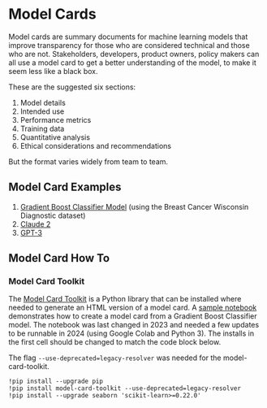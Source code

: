 # Model Cards

Model cards are summary documents for machine learning models that improve transparency for those who are considered technical and those who are not.  Stakeholders, developers, product owners, policy makers can all use a model card to get a better understanding of the model, to make it seem less like a black box.  

These are the suggested six sections:
1. Model details
1. Intended use
1. Performance metrics
1. Training data
1. Quantitative analysis
1. Ethical considerations and recommendations

But the format varies widely from team to team.  

## Model Card Examples 
1. [Gradient Boost Classifier Model](/model-cards/examples/model-card-breast-cancer-wisconsin-diagnostic.pdf) (using the Breast Cancer Wisconsin Diagnostic dataset) 
1. [Claude 2](https://www-cdn.anthropic.com/files/4zrzovbb/website/bd2a28d2535bfb0494cc8e2a3bf135d2e7523226.pdf)
1. [GPT-3](https://github.com/openai/gpt-3/blob/master/model-card.md?ref=nocode.ai)

## Model Card How To

### Model Card Toolkit
The [Model Card Toolkit](https://github.com/tensorflow/model-card-toolkit) is a Python library that can be installed where needed to generate an HTML version of a model card. A [sample notebook](https://github.com/tensorflow/model-card-toolkit/blob/main/model_card_toolkit/documentation/examples/Scikit_Learn_Model_Card_Toolkit_Demo.ipynb) demonstrates how to create a model card from a Gradient Boost Classifier model. The notebook was last changed in 2023 and needed a few updates to be runnable in 2024 (using Google Colab and Python 3).  The installs in the first cell should be changed to match the code block below.  

The flag `--use-deprecated=legacy-resolver` was needed for the model-card-toolkit. 

```
!pip install --upgrade pip
!pip install model-card-toolkit --use-deprecated=legacy-resolver
!pip install --upgrade seaborn 'scikit-learn>=0.22.0'
```
